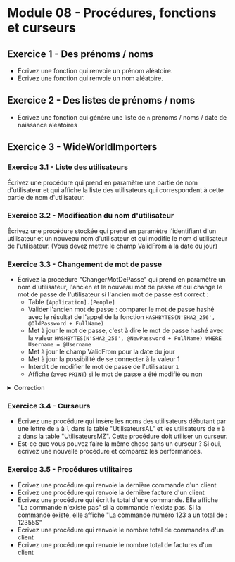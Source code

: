 # Module 08 - Procédures, fonctions et curseurs

## Exercice 1 - Des prénoms / noms

- Écrivez une fonction qui renvoie un prénom aléatoire.
- Écrivez une fonction qui renvoie un nom aléatoire.

## Exercice 2 - Des listes de prénoms / noms

- Écrivez une fonction qui génère une liste de `n` prénoms / noms / date de naissance aléatoires

## Exercice 3 - WideWorldImporters

### Exercice 3.1 - Liste des utilisateurs

Écrivez une procédure qui prend en paramètre une partie de nom d'utilisateur et qui affiche la liste des utilisateurs qui correspondent à cette partie de nom d'utilisateur.

### Exercice 3.2 - Modification du nom d'utilisateur

Écrivez une procédure stockée qui prend en paramètre l'identifiant d'un utilisateur et un nouveau nom d'utilisateur et qui modifie le nom d'utilisateur de l'utilisateur. (Vous devez mettre le champ ValidFrom à la date du jour)

### Exercice 3.3 - Changement de mot de passe

- Écrivez la procédure "ChangerMotDePasse" qui prend en paramètre un nom d'utilisateur, l'ancien et le nouveau mot de passe et qui change le mot de passe de l'utilisateur si l'ancien mot de passe est correct :
  - Table `[Application].[People]`
  - Valider l'ancien mot de passe : comparer le mot de passe hashé avec le résultat de l'appel de la fonction `HASHBYTES(N'SHA2_256', @OldPassword + FullName)`
  - Met à jour le mot de passe, c'est à dire le mot de passe hashé avec la valeur `HASHBYTES(N'SHA2_256', @NewPassword + FullName) WHERE Username = @Username`
  - Met à jour le champ ValidFrom pour la date du jour
  - Met à jour la possibilité de se connecter à la valeur 1
  - Interdit de modifier le mot de passe de l'utilisateur `1`
  - Affiche (avec `PRINT`) si le mot de passe a été modifié ou non

<details>
    <summary>Correction</summary>

Voir le code de la procédure stockée `[Website].[ChangePassword]`.

</details>

### Exercice 3.4 - Curseurs

- Écrivez une procédure qui insère les noms des utilisateurs débutant par une lettre de `a` à `l` dans la table "UtilisateursAL" et les utilisateurs de `m` à `z` dans la table "UtilisateursMZ". Cette procédure doit utiliser un curseur.
- Est-ce que vous pouvez faire la même chose sans un curseur ? Si oui, écrivez une nouvelle procédure et comparez les performances.

### Exercice 3.5 - Procédures utilitaires

- Écrivez une procédure qui renvoie la dernière commande d'un client
- Écrivez une procédure qui renvoie la dernière facture d'un client
- Écrivez une procédure qui écrit le total d'une commande. Elle affiche "La commande n'existe pas" si la commande n'existe pas. Si la commande existe, elle affiche "La commande numéro 123 a un total de : 12355$"
- Écrivez une procédure qui renvoie le nombre total de commandes d'un client
- Écrivez une procédure qui renvoie le nombre total de factures d'un client
